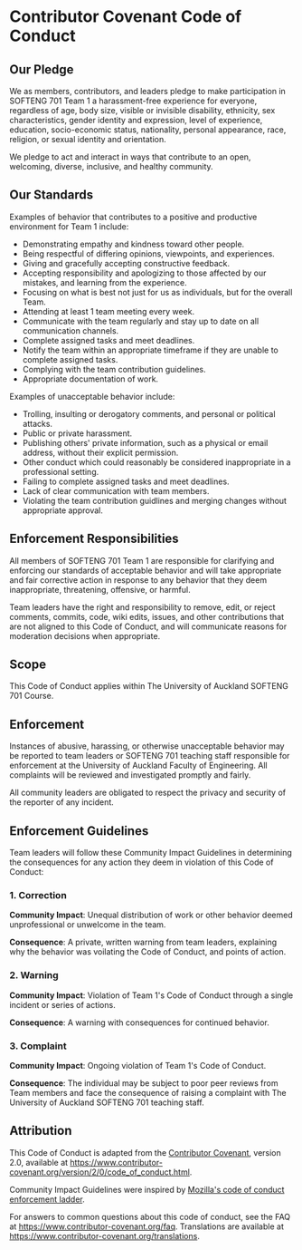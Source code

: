 # Contributor Covenant Code of Conduct

## Our Pledge

We as members, contributors, and leaders pledge to make participation in SOFTENG 701 Team 1 
a harassment-free experience for everyone, regardless of age, body size, visible or invisible disability, 
ethnicity, sex characteristics, gender identity and expression, level of experience, education, socio-economic status,
nationality, personal appearance, race, religion, or sexual identity and orientation.

We pledge to act and interact in ways that contribute to an open, welcoming,
diverse, inclusive, and healthy community.

## Our Standards

Examples of behavior that contributes to a positive and productive environment for
Team 1 include:

* Demonstrating empathy and kindness toward other people.
* Being respectful of differing opinions, viewpoints, and experiences.
* Giving and gracefully accepting constructive feedback.
* Accepting responsibility and apologizing to those affected by our mistakes,
  and learning from the experience.
* Focusing on what is best not just for us as individuals, but for the overall Team. 
* Attending at least 1 team meeting every week. 
* Communicate with the team regularly and stay up to date on all communication channels. 
* Complete assigned tasks and meet deadlines.
* Notify the team within an appropriate timeframe if they are unable to complete assigned tasks. 
* Complying with the team contribution guidelines.
* Appropriate documentation of work. 

Examples of unacceptable behavior include:

* Trolling, insulting or derogatory comments, and personal or political attacks.
* Public or private harassment.
* Publishing others' private information, such as a physical or email
  address, without their explicit permission.
* Other conduct which could reasonably be considered inappropriate in a
  professional setting.
* Failing to complete assigned tasks and meet deadlines.
* Lack of clear communication with team members.
* Violating the team contribution guidlines and merging changes without appropriate approval. 

## Enforcement Responsibilities

All members of SOFTENG 701 Team 1 are responsible for clarifying and enforcing our standards of
acceptable behavior and will take appropriate and fair corrective action in
response to any behavior that they deem inappropriate, threatening, offensive,
or harmful.

Team leaders have the right and responsibility to remove, edit, or reject
comments, commits, code, wiki edits, issues, and other contributions that are
not aligned to this Code of Conduct, and will communicate reasons for moderation
decisions when appropriate.

## Scope

This Code of Conduct applies within The University of Auckland SOFTENG 701 Course. 

## Enforcement

Instances of abusive, harassing, or otherwise unacceptable behavior may be
reported to team leaders or SOFTENG 701 teaching staff responsible for enforcement at the University of Auckland Faculty of Engineering.
All complaints will be reviewed and investigated promptly and fairly.

All community leaders are obligated to respect the privacy and security of the
reporter of any incident.

## Enforcement Guidelines

Team leaders will follow these Community Impact Guidelines in determining
the consequences for any action they deem in violation of this Code of Conduct:

### 1. Correction

**Community Impact**: Unequal distribution of work or other behavior deemed
unprofessional or unwelcome in the team.

**Consequence**: A private, written warning from team leaders, explaining why the behavior was voilating the Code of Conduct, and points of action. 

### 2. Warning

**Community Impact**: Violation of Team 1's Code of Conduct through a single incident or series
of actions.

**Consequence**: A warning with consequences for continued behavior. 

### 3. Complaint

**Community Impact**: Ongoing violation of Team 1's Code of Conduct.

**Consequence**: The individual may be subject to poor peer reviews from Team members and face the consequence of raising a complaint with The University of Auckland SOFTENG 701 teaching staff. 

## Attribution

This Code of Conduct is adapted from the [Contributor Covenant][homepage],
version 2.0, available at
https://www.contributor-covenant.org/version/2/0/code_of_conduct.html.

Community Impact Guidelines were inspired by [Mozilla's code of conduct
enforcement ladder](https://github.com/mozilla/diversity).

[homepage]: https://www.contributor-covenant.org

For answers to common questions about this code of conduct, see the FAQ at
https://www.contributor-covenant.org/faq. Translations are available at
https://www.contributor-covenant.org/translations.
